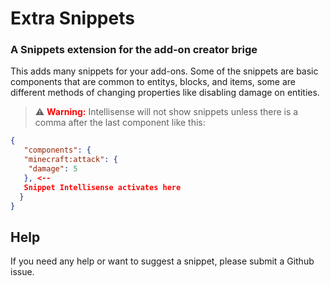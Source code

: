 # Extra Snippets

### A Snippets extension for the add-on creator brige

This adds many snippets for your add-ons. Some of the snippets are basic components that are common to entitys, blocks, and items, some are different methods of changing properties like disabling damage on entities.

> ⚠️ **<font color="red">Warning:</font>** Intellisense will not show snippets unless there is a comma after the last component like this:

```json
{
   "components": {
   "minecraft:attack": {
    "damage": 5
   }, <--
   Snippet Intellisense activates here
  }
}
```

## Help

If you need any help or want to suggest a snippet, please submit a Github issue.
